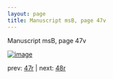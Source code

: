 ```yaml
---
layout: page
title: Manuscript msB, page 47v
---
```


Manuscript msB, page 47v

[![image](http://www.homermultitext.org/iipsrv?OBJ=IIP,1.0&FIF=/project/homer/pyramidal/deepzoom/hmt/vbbifolio/v1/vb_47v_48r.tif&WID=100&CVT=JPEG)](http://www.homermultitext.org/ict2/?urn=urn:cite2:hmt:vbbifolio.v1:vb_47v_48r)

prev:  [47r](../47r) | next:  [48r](../48r)

